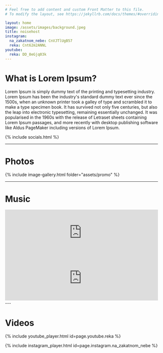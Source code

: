 ```yaml
---
# Feel free to add content and custom Front Matter to this file.
# To modify the layout, see https://jekyllrb.com/docs/themes/#overriding-theme-defaults

layout: home
image: /assets/images/background.jpeg
title: noisehost
instagram:
  na_zakatnom_nebe: CnVJTlUgB57
  reka: Cnt62m2ANNL
youtube:
  reka: DD_8eGjq03k
---
```


# What is Lorem Ipsum?
Lorem Ipsum is simply dummy text of the printing and typesetting industry. Lorem Ipsum has been the industry's standard dummy text ever since the 1500s, when an unknown printer took a galley of type and scrambled it to make a type specimen book. It has survived not only five centuries, but also the leap into electronic typesetting, remaining essentially unchanged. It was popularised in the 1960s with the release of Letraset sheets containing Lorem Ipsum passages, and more recently with desktop publishing software like Aldus PageMaker including versions of Lorem Ipsum.

{% include socials.html %}

---

# Photos

{% include image-gallery.html folder="assets/promo" %}

---

# Music

<div width="fit-content">
<iframe 
  style="border: 0; width: 100%;" 
  src="https://bandcamp.com/EmbeddedPlayer/album=464641135/size=large/bgcol=ffffff/linkcol=0687f5/tracklist=false/artwork=small/transparent=true/" seamless>
  <a href="https://noisehost.bandcamp.com/album/-">пена by noisehost</a>
</iframe>
<iframe 
  style="border: 0; width: 100%;" 
  src="https://bandcamp.com/EmbeddedPlayer/track=3080292966/size=large/bgcol=ffffff/linkcol=0687f5/tracklist=false/artwork=small/transparent=true/" seamless>
  <a href="https://noisehost.bandcamp.com/track/--5">река by noisehost</a>
</iframe>
</div>
---

# Videos

{% include youtube_player.html id=page.youtube.reka %}

{% include instagram_player.html id=page.instagram.na_zakatnom_nebe %}